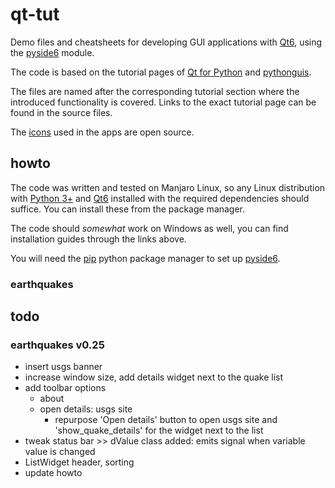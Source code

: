 # qt-tut

Demo files and cheatsheets for developing GUI applications with [Qt6](https://www.qt.io/product/qt6), using the [pyside6](https://pypi.org/project/PySide6/) module.

The code is based on the tutorial pages of [Qt for Python](https://doc.qt.io/qtforpython-6/index.html) and [pythonguis](https://www.pythonguis.com/pyside6/).

The files are named after the corresponding tutorial section where the introduced functionality is covered. Links to the exact tutorial page can be found in the source files.

The [icons](https://store.kde.org/p/2068651) used in the apps are open source.

## howto

The code was written and tested on Manjaro Linux, so any Linux distribution with [Python 3+](https://docs.python.org/3/using/index.html) and [Qt6](https://doc.qt.io/qt-6/get-and-install-qt.html) installed with the required dependencies should suffice. You can install these from the package manager.

The code should *somewhat* work on Windows as well, you can find installation guides through the links above.

You will need the [pip](https://packaging.python.org/en/latest/tutorials/installing-packages/) python package manager to set up [pyside6](https://pypi.org/project/PySide6/).

### earthquakes

## todo

### earthquakes v0.25

- insert usgs banner
- increase window size, add details widget next to the quake list
- add toolbar options
  - about
  - open details: usgs site
    - repurpose 'Open details' button to open usgs site and 'show_quake_details' for the widget next to the list
- tweak status bar >> dValue class added: emits signal when variable value is changed
- ListWidget header, sorting
- update howto

